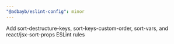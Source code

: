 ```yaml
---
"@adbayb/eslint-config": minor
---
```


Add sort-destructure-keys, sort-keys-custom-order, sort-vars, and react/jsx-sort-props ESLint rules
